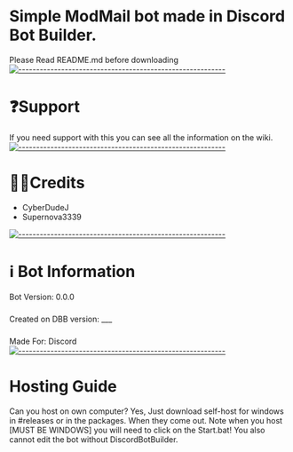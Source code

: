 # Simple ModMail bot made in Discord Bot Builder.
Please Read README.md before downloading 
[![----------------------------------------------------------](https://raw.githubusercontent.com/andreasbm/readme/master/assets/lines/aqua.png)](#Important)
# ❓Support
If you need support with this you can see all the information on the wiki.
[![----------------------------------------------------------](https://raw.githubusercontent.com/andreasbm/readme/master/assets/lines/aqua.png)](#Important)
# 👨‍💻Credits
* CyberDudeJ
* Supernova3339

[![----------------------------------------------------------](https://raw.githubusercontent.com/andreasbm/readme/master/assets/lines/aqua.png)](#Important)
# ℹ️ Bot Information
Bot Version: 0.0.0
###
Created on DBB version: ___
###
Made For: Discord
[![----------------------------------------------------------](https://raw.githubusercontent.com/andreasbm/readme/master/assets/lines/aqua.png)](#Important)
# Hosting Guide
Can you host on own computer? Yes, Just download self-host for windows in #releases or in the packages. When they come out.
Note when you host [MUST BE WINDOWS] you will need to click on the Start.bat! You also cannot edit the bot without DiscordBotBuilder.
